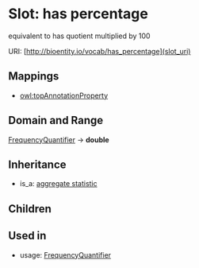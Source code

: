 # Slot: has percentage


equivalent to has quotient multiplied by 100

URI: [http://bioentity.io/vocab/has_percentage](slot_uri)
## Mappings

 * [owl:topAnnotationProperty](http://purl.obolibrary.org/obo/owl_topAnnotationProperty)
## Domain and Range

[FrequencyQuantifier](FrequencyQuantifier.md) -> **double**
## Inheritance

 *  is_a: [aggregate statistic](aggregate_statistic.md)
## Children

## Used in

 *  usage: [FrequencyQuantifier](FrequencyQuantifier.md)
